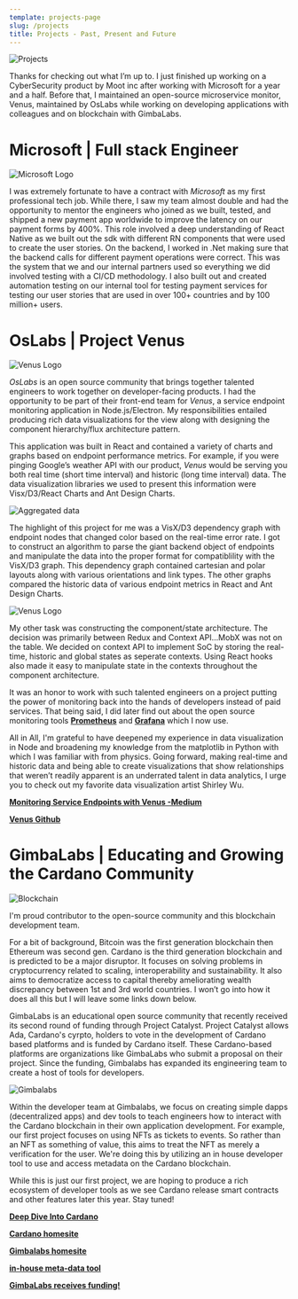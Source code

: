 ```yaml
---
template: projects-page
slug: /projects
title: Projects - Past, Present and Future
---
```

![Projects](../assets/projectboard.jpg "looking at project board")

Thanks for checking out what I’m up to.  I just finished up working on a CyberSecurity product by Moot inc after working with Microsoft for a year and a half. Before that, I maintained an open-source microservice monitor, Venus, maintained by OsLabs while working on developing applications with colleagues and on blockchain with GimbaLabs. 

# Microsoft | Full stack Engineer

![Microsoft Logo](../assets/MicrosoftLogo.jpg "logo for Mirosoft")

I was extremely fortunate to have a contract with *Microsoft* as my first professional tech job. While there, I saw my team almost double and had the opportunity to mentor the engineers who joined as we built, tested, and shipped a new payment app worldwide to improve the latency on our payment forms by 400%. This role involved a deep understanding of React Native as we built out the sdk with different RN components that were used to create the user stories. On the backend, I worked in .Net making sure that the backend calls for different payment operations were correct. This was the system that we and our internal partners used so everything we did involved testing with a CI/CD methodology. I also built out and created automation testing on our internal tool for testing payment services for testing our user stories that are used in over 100+ countries and by 100 million+ users. 

# OsLabs | Project Venus
![Venus Logo](../assets/venus3.png "logo for Venus")

*OsLabs* is an open source community that brings together talented engineers to work together on developer-facing products.  I had the opportunity to be part of their front-end team for *Venus*, a service endpoint monitoring application in Node.js/Electron.  My responsibilities entailed producing rich data visualizations for the view along with designing the component hierarchy/flux architecture pattern.


This application was built in React and contained a variety of charts and graphs based on endpoint performance metrics.  For example, if you were pinging Google’s weather API with our product, *Venus* would be serving you both real time (short time interval) and historic (long time interval) data.  The data visualization libraries we used to present this information were Visx/D3/React Charts and Ant Design Charts.  

![Aggregated data](../assets/venusshot.png "logo for Venus")


The highlight of this project for me was a VisX/D3 dependency graph with endpoint nodes that changed color based on the real-time error rate.  I got to construct an algorithm to parse the giant backend object of endpoints and manipulate the data into the proper format for compatiblility with the VisX/D3 graph.  This dependency graph contained cartesian and polar layouts along with various orientations and link types.  The other graphs compared the historic data of various endpoint metrics in React and Ant Design Charts.

![Venus Logo](../assets/chartfocus.png "logo for Venus")

My other task was constructing the component/state architecture.  The decision was primarily between Redux and Context API…MobX was not on the table.  We decided on context API to implement SoC by storing the real-time, historic and global states as seperate contexts.  Using React hooks also made it easy to manipulate state in the contexts throughout the component architecture.

It was an honor to work with such talented engineers on a project putting the power of monitoring back into the hands of developers instead of paid services.  That being said, I did later find out about the open source monitoring tools [**Prometheus**](https://prometheus.io/) and [**Grafana**](https://grafana.com/) which I now use.

All in All, I'm grateful to have deepened my experience in data visualization in Node and broadening my knowledge from the matplotlib in Python with which I was familiar with from physics.  Going forward, making real-time and historic data and being able to create visualizations that show relationships that weren’t readily apparent is an underrated talent in data analytics, I urge you to check out my favorite data visualization artist Shirley Wu.

**[Monitoring Service Endpoints with Venus -Medium](https://oproldan1.medium.com/monitoring-service-endpoints-with-venus-cb74713de01)**

**[Venus Github](https://github.com/oslabs-beta/venus)**

# GimbaLabs | Educating and Growing the Cardano Community


![Blockchain](../assets/blockchain.png "blockchain")

I'm proud contributor to the open-source community and this blockchain development team. 

For a bit of background, Bitcoin was the first generation blockchain then Ethereum was second gen.  Cardano is the third generation blockchain and is predicted to be a major disruptor.  It focuses on solving problems in cryptocurrency related to scaling, interoperability and sustainability.  It also aims to democratize access to capital thereby ameliorating wealth discrepancy between 1st and 3rd world countries.  I won’t go into how it does all this but I will leave some links down below.

GimbaLabs is an educational open source community that recently received its second round of funding through Project Catalyst.  Project Catalyst allows Ada, Cardano's cyrpto, holders to vote in the development of Cardano based platforms and is funded by Cardano itself.  These Cardano-based platforms are organizations like GimbaLabs who submit a proposal on their project.  Since the funding, Gimbalabs has expanded its engineering team to create a host of tools for developers.

![Gimbalabs](../assets/gimbalabslearn.png "gimbalabs")

Within the developer team at Gimbalabs, we focus on creating simple dapps (decentralized apps) and dev tools to teach engineers how to interact with the Cardano blockchain in their own application development.  For example, our first project focuses on using NFTs as tickets to events.  So rather than an NFT as something of value, this aims to treat the NFT as merely a verification for the user.  We're doing this by utilizing an in house developer tool to use and access metadata on the Cardano blockchain.

While this is just our first project, we are hoping to produce a rich ecosystem of developer tools as we see Cardano release smart contracts and other features later this year.  Stay tuned!

**[Deep Dive Into Cardano](https://coinmarketcap.com/alexandria/article/a-deep-dive-into-cardano)**

**[Cardano homesite](https://cardano.org/)**

**[Gimbalabs homesite](https://gimbalabs.com/)**

**[in-house meta-data tool](https://github.com/repsistance/cardano-meta-handler)**

**[GimbaLabs receives funding!](https://iohk.io/en/blog/posts/2021/01/12/project-catalyst-the-first-winning-proposals/)**
